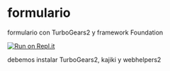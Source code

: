 # formulario
formulario con TurboGears2 y framework Foundation

[![Run on Repl.it](https://repl.it/badge/github/emmaRomero19/formulario)](https://repl.it/github/emmaRomero19/formulario)

debemos instalar TurboGears2, kajiki y webhelpers2